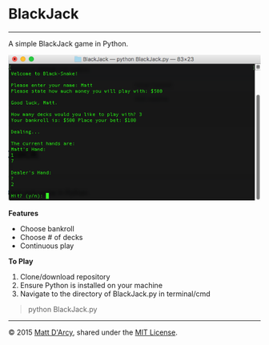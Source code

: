 # BlackJack

---

A simple BlackJack game in Python.

![](raw/Game.png "BlackSnake (BlackJack in Python)")

**Features**

* Choose bankroll
* Choose # of decks
* Continuous play

**To Play**

1. Clone/download repository
2. Ensure Python is installed on your machine
3. Navigate to the directory of BlackJack.py in terminal/cmd
  > python BlackJack.py

---

© 2015 [Matt D'Arcy](http://linkedin.mathewdarcy.com), shared under the [MIT License](http://www.opensource.org/licenses/MIT).
